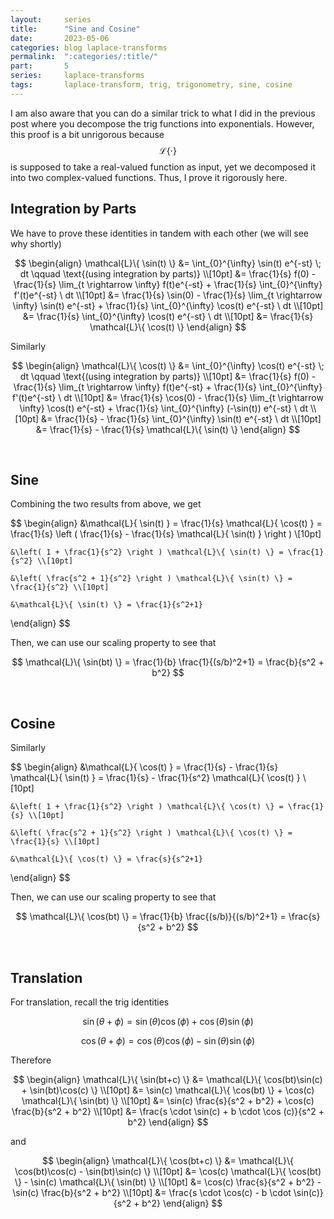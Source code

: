 ```yaml
---
layout:     series
title:      "Sine and Cosine"
date:       2023-05-06
categories: blog laplace-transforms
permalink:  ":categories/:title/"
part:       5
series:     laplace-transforms
tags:       laplace-transform, trig, trigonometry, sine, cosine
---
```


I am also aware that you can do a similar trick to what I did in the previous post where you decompose the trig functions into exponentials. However, this proof is a bit unrigorous because $$\mathcal{L} \{ \cdot \}$$ is supposed to take a real-valued function as input, yet we decomposed it into two complex-valued functions. Thus, I prove it rigorously here.

## Integration by Parts

We have to prove these identities in tandem with each other (we will see why shortly)

$$
\begin{align}
    \mathcal{L}\{ \sin(t) \}
    &= \int_{0}^{\infty} \sin(t) e^{-st} \; dt \qquad \text{(using integration by parts)} \\[10pt]
    &= \frac{1}{s} f(0) - \frac{1}{s} \lim_{t \rightarrow \infty} f(t)e^{-st} + \frac{1}{s} \int_{0}^{\infty} f'(t)e^{-st} \ dt \\[10pt]
    &= \frac{1}{s} \sin(0) - \frac{1}{s} \lim_{t \rightarrow \infty} \sin(t) e^{-st} + \frac{1}{s} \int_{0}^{\infty} \cos(t) e^{-st} \ dt \\[10pt]
    &= \frac{1}{s} \int_{0}^{\infty} \cos(t) e^{-st} \ dt \\[10pt]
    &= \frac{1}{s} \mathcal{L}\{ \cos(t) \}
\end{align}
$$

Similarly

$$
\begin{align}
    \mathcal{L}\{ \cos(t) \}
    &= \int_{0}^{\infty} \cos(t) e^{-st} \; dt \qquad \text{(using integration by parts)} \\[10pt]
    &= \frac{1}{s} f(0) - \frac{1}{s} \lim_{t \rightarrow \infty} f(t)e^{-st} + \frac{1}{s} \int_{0}^{\infty} f'(t)e^{-st} \ dt \\[10pt]
    &= \frac{1}{s} \cos(0) - \frac{1}{s} \lim_{t \rightarrow \infty} \cos(t) e^{-st} + \frac{1}{s} \int_{0}^{\infty} (-\sin(t)) e^{-st} \ dt \\[10pt]
    &= \frac{1}{s} - \frac{1}{s} \int_{0}^{\infty} \sin(t) e^{-st} \ dt \\[10pt]
    &= \frac{1}{s} - \frac{1}{s} \mathcal{L}\{ \sin(t) \}
\end{align}
$$

<br>

## Sine

Combining the two results from above, we get

$$
\begin{align}
    &\mathcal{L}\{ \sin(t) \}
    = \frac{1}{s} \mathcal{L}\{ \cos(t) \}
    = \frac{1}{s} \left ( \frac{1}{s} - \frac{1}{s} \mathcal{L}\{ \sin(t) \} \right ) \\[10pt]

    &\left( 1 + \frac{1}{s^2} \right ) \mathcal{L}\{ \sin(t) \} = \frac{1}{s^2} \\[10pt]

    &\left( \frac{s^2 + 1}{s^2} \right ) \mathcal{L}\{ \sin(t) \} = \frac{1}{s^2} \\[10pt]

    &\mathcal{L}\{ \sin(t) \} = \frac{1}{s^2+1}
\end{align}
$$

Then, we can use our scaling property to see that 

$$
\mathcal{L}\{ \sin(bt) \} = \frac{1}{b} \frac{1}{(s/b)^2+1} = \frac{b}{s^2 + b^2}
$$

<br>

## Cosine

Similarly

$$
\begin{align}
    &\mathcal{L}\{ \cos(t) \}
    = \frac{1}{s} - \frac{1}{s} \mathcal{L}\{ \sin(t) \}
    = \frac{1}{s} - \frac{1}{s^2} \mathcal{L}\{ \cos(t) \} \\[10pt]

    &\left( 1 + \frac{1}{s^2} \right ) \mathcal{L}\{ \cos(t) \} = \frac{1}{s} \\[10pt]

    &\left( \frac{s^2 + 1}{s^2} \right ) \mathcal{L}\{ \cos(t) \} = \frac{1}{s} \\[10pt]

    &\mathcal{L}\{ \cos(t) \} = \frac{s}{s^2+1}
\end{align}
$$

Then, we can use our scaling property to see that 

$$
\mathcal{L}\{ \cos(bt) \} = \frac{1}{b} \frac{(s/b)}{(s/b)^2+1} = \frac{s}{s^2 + b^2}
$$

<br>


## Translation

For translation, recall the trig identities 

$$\sin(\theta + \phi) = \sin(\theta)\cos(\phi) + \cos(\theta)\sin(\phi)$$

$$\cos(\theta + \phi) = \cos(\theta)\cos(\phi) - \sin(\theta)\sin(\phi)$$

Therefore

$$
\begin{align}
    \mathcal{L}\{ \sin(bt+c) \} 
    &= \mathcal{L}\{ \cos(bt)\sin(c) + \sin(bt)\cos(c) \} \\[10pt]
    &= \sin(c) \mathcal{L}\{ \cos(bt) \} + \cos(c) \mathcal{L}\{ \sin(bt) \} \\[10pt]
    &= \sin(c) \frac{s}{s^2 + b^2} + \cos(c) \frac{b}{s^2 + b^2} \\[10pt]
    &= \frac{s \cdot \sin(c) + b \cdot \cos (c)}{s^2 + b^2}
\end{align}
$$

and

$$
\begin{align}
    \mathcal{L}\{ \cos(bt+c) \} 
    &= \mathcal{L}\{ \cos(bt)\cos(c) - \sin(bt)\sin(c) \} \\[10pt]
    &= \cos(c) \mathcal{L}\{ \cos(bt) \} - \sin(c) \mathcal{L}\{ \sin(bt) \} \\[10pt]
    &= \cos(c) \frac{s}{s^2 + b^2} - \sin(c) \frac{b}{s^2 + b^2} \\[10pt]
    &= \frac{s \cdot \cos(c) - b \cdot \sin(c)}{s^2 + b^2}
\end{align}
$$